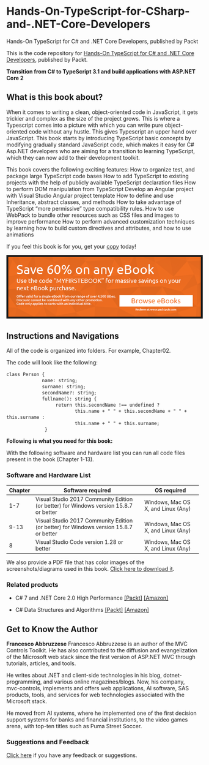# Hands-On-TypeScript-for-CSharp-and-.NET-Core-Developers
Hands-On TypeScript for C# and .NET Core Developers, published by Packt

<a href="https://www.packtpub.com/application-development/hands-typescript-c-and-net-developers?utm_source=github&utm_medium=repository&utm_campaign=9781789130287 "><img src="https://d1ldz4te4covpm.cloudfront.net/sites/default/files/imagecache/ppv4_main_book_cover/B10759_MockupCover.png" alt="" height="256px" align="right"></a>

This is the code repository for [Hands-On TypeScript for C# and .NET Core Developers](https://www.packtpub.com/application-development/hands-typescript-c-and-net-developers?utm_source=github&utm_medium=repository&utm_campaign=9781789130287 ), published by Packt.

**Transition from C# to TypeScript 3.1 and build applications with ASP.NET Core 2**

## What is this book about?
When it comes to writing a clean, object-oriented code in JavaScript, it gets trickier and complex as the size of the project grows. This is where a Typescript comes into a picture with which you can write pure object-oriented code without any hustle. This gives Typescript an upper hand over JavaScript. This book starts by introducing TypeScript basic concepts by modifying gradually standard JavaScript code, which makes it easy for C# Asp.NET developers who are aiming for a transition to learning TypeScript, which they can now add to their development toolkit.

This book covers the following exciting features:
How to organize test, and package large TypeScript code bases 
How to add TypeScript to existing projects with the help of publicly available TypeScript declaration files 
How to perform DOM manipulation from TypeScript 
Develop an Angular project with Visual Studio Angular project template 
How to define and use Inheritance, abstract classes, and methods 
How to take advantage of TypeScript “more permissive” type compatibility rules. 
How to use WebPack to bundle other resources such as CSS files and images to improve performance 
How to perform advanced customization techniques by learning how to build custom directives and attributes, and how to use animations 

If you feel this book is for you, get your [copy](https://www.amazon.com/dp/178913028X) today!

<a href="https://www.packtpub.com/?utm_source=github&utm_medium=banner&utm_campaign=GitHubBanner"><img src="https://raw.githubusercontent.com/PacktPublishing/GitHub/master/GitHub.png" 
alt="https://www.packtpub.com/" border="5" /></a>

## Instructions and Navigations
All of the code is organized into folders. For example, Chapter02.

The code will look like the following:
```
class Person {
             name: string;
             surname: string;
             secondName?: string;
             fullname(): string {
                  return this.secondName !== undefined ?
                         this.name + " " + this.secondName + " " + this.surname :
                         this.name + " " + this.surname;
              }
```

**Following is what you need for this book:**

With the following software and hardware list you can run all code files present in the book (Chapter 1-13).
### Software and Hardware List
| Chapter | Software required | OS required |
| -------- | ------------------------------------ | ----------------------------------- |
| 1-7 | Visual Studio 2017 Community Edition (or better) for Windows version  15.8.7 or better | Windows, Mac OS X, and Linux (Any) |
| 9-13 | Visual Studio 2017 Community Edition (or better) for Windows version  15.8.7 or better | Windows, Mac OS X, and Linux (Any) |
| 8 | Visual Studio Code version 1.28 or better | Windows, Mac OS X, and Linux (Any) |

We also provide a PDF file that has color images of the screenshots/diagrams used in this book. [Click here to download it](https://www.packtpub.com/sites/default/files/downloads/9781789130287_ColorImages.pdf).

### Related products
* C# 7 and .NET Core 2.0 High Performance [[Packt]](https://www.packtpub.com/application-development/c-7-and-net-core-20-high-performance?utm_source=github&utm_medium=repository&utm_campaign=) [[Amazon]](https://www.amazon.com/dp/1788470044)

* C# Data Structures and Algorithms [[Packt]](https://www.packtpub.com/application-development/c-data-structures-and-algorithms-0?utm_source=github&utm_medium=repository&utm_campaign=9781788833738 ) [[Amazon]](https://www.amazon.com/dp/1788833732)


## Get to Know the Author
**Francesco Abbruzzese**
Francesco Abbruzzese is an author of the MVC Controls Toolkit. He has also contributed to the diffusion and evangelization of the Microsoft web stack since the first version of ASP.NET MVC through tutorials, articles, and tools.

He writes about .NET and client-side technologies in his blog, dotnet-programming, and various online magazines/blogs. Now, his company, mvc-controls, implements and offers web applications, AI software, SAS products, tools, and services for web technologies associated with the Microsoft stack.

He moved from AI systems, where he implemented one of the first decision support systems for banks and financial institutions, to the video games arena, with top-ten titles such as Puma Street Soccer.

### Suggestions and Feedback
[Click here](https://docs.google.com/forms/d/e/1FAIpQLSdy7dATC6QmEL81FIUuymZ0Wy9vH1jHkvpY57OiMeKGqib_Ow/viewform) if you have any feedback or suggestions.
